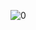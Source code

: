 ![0](https://user-images.githubusercontent.com/117200780/199961507-aaa30dad-20ef-4215-91a5-7a99e844c08a.jpg)
